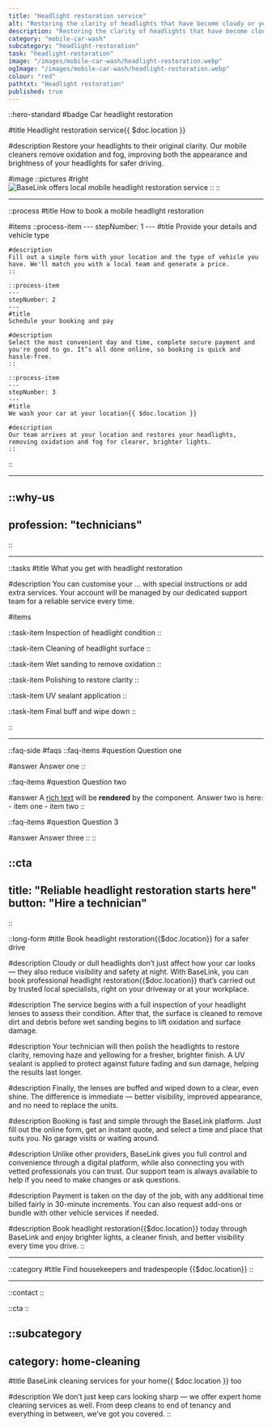 ```yaml
---
title: "Headlight restoration service"
alt: "Restoring the clarity of headlights that have become cloudy or yellow over time"
description: "Restoring the clarity of headlights that have become cloudy or yellow over time"
category: "mobile-car-wash"
subcategory: "headlight-restoration"
task: "headlight-restoration"
image: "/images/mobile-car-wash/headlight-restoration.webp"
ogImage: "/images/mobile-car-wash/headlight-restoration.webp"
colour: "red"
pathtxt: "Headlight restoration"
published: true
---
```


::hero-standard
#badge
Car headlight restoration

#title
Headlight restoration service{{ $doc.location }}

#description
Restore your headlights to their original clarity. Our mobile cleaners remove oxidation and fog, improving both the appearance and brightness of your headlights for safer driving.

#image
    ::pictures
    #right
    ![BaseLink offers local mobile headlight restoration service](/images/mobile-car-wash/headlight-restoration.webp)
    ::
::

---

::process
#title
How to book a mobile headlight restoration

#items
    ::process-item
    ---
    stepNumber: 1
    ---
    #title
    Provide your details and vehicle type

    #description
    Fill out a simple form with your location and the type of vehicle you have. We'll match you with a local team and generate a price.
    ::
    
    ::process-item
    ---
    stepNumber: 2
    ---
    #title
    Schedule your booking and pay

    #description
    Select the most convenient day and time, complete secure payment and you're good to go. It’s all done online, so booking is quick and hassle-free.
    ::

    ::process-item
    ---
    stepNumber: 3
    ---
    #title
    We wash your car at your location{{ $doc.location }}

    #description
    Our team arrives at your location and restores your headlights, removing oxidation and fog for clearer, brighter lights.
    ::
::

---

::why-us
---
profession: "technicians"
---
::

---

::tasks
#title
What you get with headlight restoration

#description
You can customise your ... with special instructions or add extra services. Your account will be managed by our dedicated support team for a reliable service every time.

#items

  ::task-item
  Inspection of headlight condition
  ::
  
  ::task-item
  Cleaning of headlight surface
  ::
  
  ::task-item
  Wet sanding to remove oxidation
  ::
  
  ::task-item
  Polishing to restore clarity
  ::
  
  ::task-item
  UV sealant application
  ::
  
  ::task-item
  Final buff and wipe down
  ::

::

---

::faq-side
#faqs
  ::faq-items
  #question
  Question one

  #answer
  Answer one
  ::

  ::faq-items
  #question
  Question two

  #answer
  A [rich text](/services/commercial-cleaning) will be **rendered** by the component.
  Answer two is here:
    - item one
    - item two
  ::

  ::faq-items
  #question
  Question 3

  #answer
  Answer three
  ::
::

::cta
---
title: "Reliable headlight restoration starts here"
button: "Hire a technician"
---
::

::long-form
#title
Book headlight restoration{{$doc.location}} for a safer drive

#description
Cloudy or dull headlights don’t just affect how your car looks — they also reduce visibility and safety at night. With BaseLink, you can book professional headlight restoration{{$doc.location}} that’s carried out by trusted local specialists, right on your driveway or at your workplace.

#description
The service begins with a full inspection of your headlight lenses to assess their condition. After that, the surface is cleaned to remove dirt and debris before wet sanding begins to lift oxidation and surface damage.

#description
Your technician will then polish the headlights to restore clarity, removing haze and yellowing for a fresher, brighter finish. A UV sealant is applied to protect against future fading and sun damage, helping the results last longer.

#description
Finally, the lenses are buffed and wiped down to a clear, even shine. The difference is immediate — better visibility, improved appearance, and no need to replace the units.

#description
Booking is fast and simple through the BaseLink platform. Just fill out the online form, get an instant quote, and select a time and place that suits you. No garage visits or waiting around.

#description
Unlike other providers, BaseLink gives you full control and convenience through a digital platform, while also connecting you with vetted professionals you can trust. Our support team is always available to help if you need to make changes or ask questions.

#description
Payment is taken on the day of the job, with any additional time billed fairly in 30-minute increments. You can also request add-ons or bundle with other vehicle services if needed.

#description
Book headlight restoration{{$doc.location}} today through BaseLink and enjoy brighter lights, a cleaner finish, and better visibility every time you drive.
::

---

::category
#title
Find housekeepers and tradespeople {{$doc.location}}
::

---

::contact
::

::cta
::

::subcategory
---
category: home-cleaning
---
#title
BaseLink cleaning services for your home{{ $doc.location }} too

#description
We don’t just keep cars looking sharp — we offer expert home cleaning services as well. From deep cleans to end of tenancy and everything in between, we’ve got you covered.
::